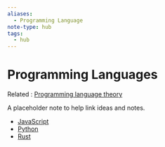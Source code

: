 ```yaml
---
aliases:
  - Programming Language
note-type: hub
tags:
  - hub
---
```


# Programming Languages

Related : [Programming language theory](Programming%20language%20theory)

A placeholder note to help link ideas and notes.

- [JavaScript](JavaScript.md)
- [Python](4-hub-notes-🚉/Python.md)
- [Rust](4-hub-notes-🚉/Rust.md)

